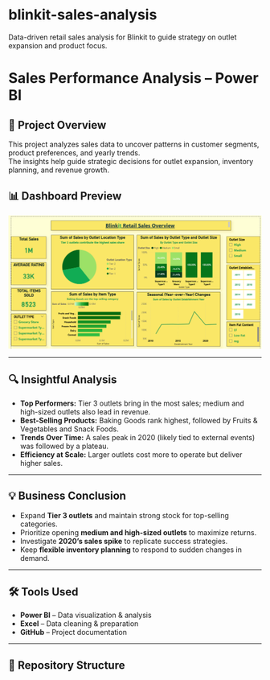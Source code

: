 # blinkit-sales-analysis
Data-driven retail sales analysis for Blinkit to guide strategy on outlet expansion and product focus.
# Sales Performance Analysis – Power BI

## 📌 Project Overview
This project analyzes sales data to uncover patterns in customer segments, product preferences, and yearly trends.  
The insights help guide strategic decisions for outlet expansion, inventory planning, and revenue growth.

## 📊 Dashboard Preview
![Dashboard Screenshot](blinkit_dashboard_snap.png)  

---

## 🔍 Insightful Analysis
- **Top Performers:** Tier 3 outlets bring in the most sales; medium and high-sized outlets also lead in revenue.
- **Best-Selling Products:** Baking Goods rank highest, followed by Fruits & Vegetables and Snack Foods.
- **Trends Over Time:** A sales peak in 2020 (likely tied to external events) was followed by a plateau.
- **Efficiency at Scale:** Larger outlets cost more to operate but deliver higher sales.

---

## 💡 Business Conclusion
- Expand **Tier 3 outlets** and maintain strong stock for top-selling categories.
- Prioritize opening **medium and high-sized outlets** to maximize returns.
- Investigate **2020’s sales spike** to replicate success strategies.
- Keep **flexible inventory planning** to respond to sudden changes in demand.

---

## 🛠 Tools Used
- **Power BI** – Data visualization & analysis
- **Excel** – Data cleaning & preparation
- **GitHub** – Project documentation

---

## 📂 Repository Structure
